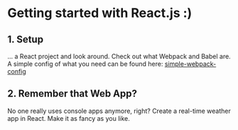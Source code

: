 # Getting started with React.js :)

## 1. Setup
... a React project and look around. Check out what Webpack and Babel are. A simple config of what you need can be found here: [simple-webpack-config](https://github.com/vkolova/simple-webpack-conf)

## 2. Remember that Web App?
No one really uses console apps anymore, right? Create a real-time weather app in React. Make it as fancy as you like.